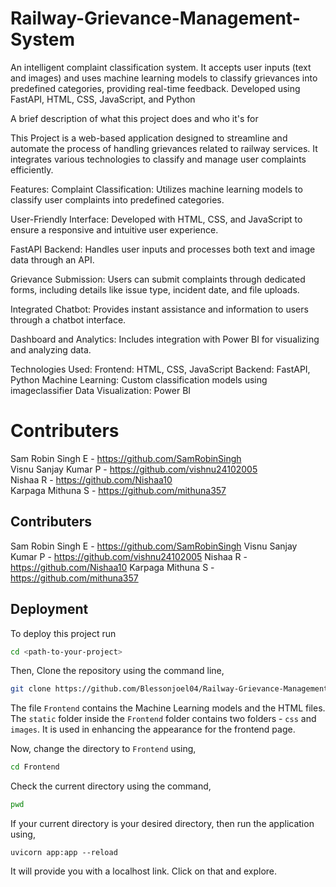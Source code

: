 # Railway-Grievance-Management-System
An intelligent complaint classification system. It accepts user inputs (text and images) and uses machine learning models to classify grievances into predefined categories, providing real-time feedback. Developed using FastAPI, HTML, CSS, JavaScript, and Python

A brief description of what this project does and who it's for

This Project is a web-based application designed to streamline and automate the process of handling grievances related to railway services. It integrates various technologies to classify and manage user complaints efficiently.

Features:
Complaint Classification: Utilizes machine learning models to classify user complaints into predefined categories.

User-Friendly Interface: Developed with HTML, CSS, and JavaScript to ensure a responsive and intuitive user experience.

FastAPI Backend: Handles user inputs and processes both text and image data through an API.

Grievance Submission: Users can submit complaints through dedicated forms, including details like issue type, incident date, and file uploads.

Integrated Chatbot: Provides instant assistance and information to users through a chatbot interface.

Dashboard and Analytics: Includes integration with Power BI for visualizing and analyzing data.

Technologies Used:
Frontend: HTML, CSS, JavaScript
Backend: FastAPI, Python
Machine Learning: Custom classification models using imageclassifier
Data Visualization: Power BI

# Contributers
Sam Robin Singh E - https://github.com/SamRobinSingh    
Visnu Sanjay Kumar P - https://github.com/vishnu24102005       
Nishaa R - https://github.com/Nishaa10  
Karpaga Mithuna S - https://github.com/mithuna357

## Contributers
Sam Robin Singh E - https://github.com/SamRobinSingh
Visnu Sanjay Kumar P - https://github.com/vishnu24102005
Nishaa R - https://github.com/Nishaa10
Karpaga Mithuna S - https://github.com/mithuna357

## Deployment

To deploy this project run

```bash 
cd <path-to-your-project>
```
Then, Clone the repository using the command line,

```bash
git clone https://github.com/Blessonjoel04/Railway-Grievance-Management-System
```

The file `Frontend` contains the Machine Learning models and the HTML files. The `static` folder inside the `Frontend` folder contains two folders - `css` and `images`. It is used in enhancing the appearance for the frontend page. 

Now, change the directory to `Frontend` using, 

```bash
cd Frontend
```

Check the current directory using the command, 
```bash
pwd
```
If your current directory is your desired directory, then run the application using, 

```
uvicorn app:app --reload
```

It will provide you with a localhost link. Click on that and explore.